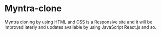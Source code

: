 # Myntra-clone
Myntra cloning by using HTML and CSS is a Responsive site and it will be improved laterly and updates available by using JavaScript React.js and so.
